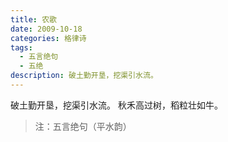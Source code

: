 ```yaml
---
title: 农歌
date: 2009-10-18
categories: 格律诗
tags:
  - 五言绝句
  - 五绝
description: 破土勤开垦，挖渠引水流。
---
```


破土勤开垦，挖渠引水流。
秋禾高过树，稻粒壮如牛。

> 注：五言绝句（平水韵）